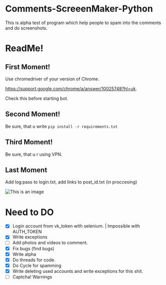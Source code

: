 # Comments-ScreeenMaker-Python
This is alpha test of program which help people to spam into the comments and do screenshots.

# ReadMe!
## First Moment!

Use chromedriver of your version of Chrome. 

https://support.google.com/chrome/a/answer/10025748?hl=uk.

Check this before starting bot.

## Second Moment!
Be sure, that u write ```pip install -r requirements.txt```

## Third Moment! 
Be sure, that u r using VPN. 

## Last Moment

Add log:pass to login.txt, add links to post_id.txt (in proccesing)

![This is an image](https://arthive.net/res/media/img/orig/work/6e8/339768.png)

# Need to DO

- [x] Login account from vk_token with selenium. | Impossible with AUTH_TOKEN
- [x] Write exceptions
- [ ] Add photos and videos to comment. 
- [x] Fix bugs (find bugs) 
- [x] Write alpha
- [x] Do threads for code.
- [x] Do Cycle for spamming
- [x] Write deleting used accounts and write exceptions for this shit. 
- [ ] Captcha! Warnings 
